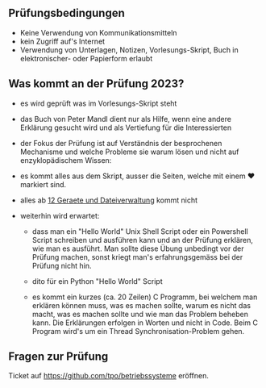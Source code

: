 Prüfungsbedingungen
-------------------

* Keine Verwendung von Kommunikationsmitteln
* kein Zugriff auf's Internet
* Verwendung von Unterlagen, Notizen, Vorlesungs-Skript,
  Buch in elektronischer- oder Papierform erlaubt

Was kommt an der Prüfung 2023?
------------------------------

* es wird geprüft was im Vorlesungs-Skript steht

* das Buch von Peter Mandl dient nur als Hilfe, wenn
  eine andere Erklärung gesucht wird und als Vertiefung
  für die Interessierten

* der Fokus der Prüfung ist auf Verständnis der besprochenen
  Mechanisme und welche Probleme sie warum lösen und nicht auf
  enzyklopädischem Wissen:

* es kommt alles aus dem Skript, ausser die Seiten, welche mit
  einem ♥️ markiert sind.

* alles ab
  [12 Geraete und Dateiverwaltung](https://github.com/tpo/betriebssysteme/blob/master/12_Geraete_und_Dateiverwaltung.odp">12_Geraete_und_Dateiverwaltung.odp)
   kommt nicht

* weiterhin wird erwartet:

  * dass man ein "Hello World" Unix Shell Script oder
    ein Powershell Script schreiben und ausführen kann
    und an der Prüfung erklären, wie man es ausführt.
    Man sollte diese Übung unbedingt vor der Prüfung
    machen, sonst kriegt man's erfahrungsgemäss bei
    der Prüfung nicht hin.
  
  * dito für ein Python "Hello World" Script
  
  * es kommt ein kurzes (ca. 20 Zeilen) C Programm,
    bei welchem man erklären können muss, was es
    machen sollte, warum es nicht das macht, was
    es machen sollte und wie man das Problem beheben
    kann. Die Erklärungen erfolgen in Worten und
    nicht in Code. Beim C Program wird's um ein
    Thread Synchronisation-Problem gehen.

Fragen zur Prüfung
------------------

Ticket auf https://github.com/tpo/betriebssysteme eröffnen.
